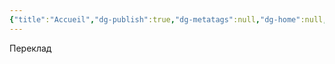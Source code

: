 ```yaml
---
{"title":"Accueil","dg-publish":true,"dg-metatags":null,"dg-home":null,"permalink":"/en-francais/accueil/","dgPassFrontmatter":true,"noteIcon":""}
---
```



Переклад